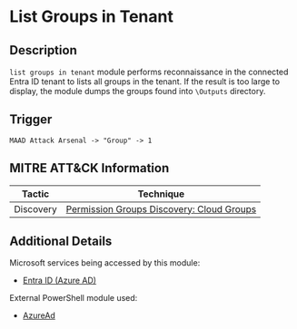 # List Groups in Tenant

## Description
`list groups in tenant` module performs reconnaissance in the connected Entra ID tenant to lists all groups in the tenant. If the result is too large to display, the module dumps the groups found into `\Outputs` directory.

## Trigger
```
MAAD Attack Arsenal -> "Group" -> 1
```

## MITRE ATT&CK Information

| Tactic         | Technique                                                                                                                                                                                                                                     |
| -------------- | --------------------------------------------------------------------------------------------------------------------------------------------------------------------------------------------------------------------------------------------- |
| Discovery | [Permission Groups Discovery: Cloud Groups](https://attack.mitre.org/techniques/T1069/003/)|

## Additional Details

Microsoft services being accessed by this module:

* [Entra ID (Azure AD)](https://www.microsoft.com/en-us/security/business/identity-access/microsoft-entra-id)

External PowerShell module used: 

* [AzureAd](https://www.powershellgallery.com/packages/AzureAD/)
